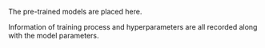 The pre-trained models are placed here.

Information of training process and hyperparameters are all recorded along with the model parameters.
